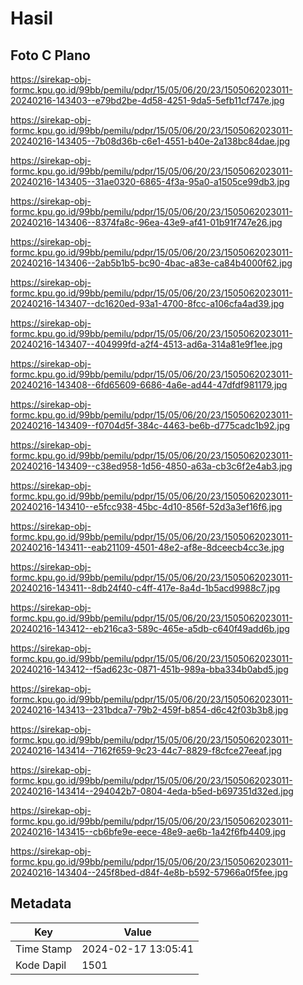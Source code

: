 # Hasil

## Foto C Plano

https://sirekap-obj-formc.kpu.go.id/99bb/pemilu/pdpr/15/05/06/20/23/1505062023011-20240216-143403--e79bd2be-4d58-4251-9da5-5efb11cf747e.jpg

https://sirekap-obj-formc.kpu.go.id/99bb/pemilu/pdpr/15/05/06/20/23/1505062023011-20240216-143405--7b08d36b-c6e1-4551-b40e-2a138bc84dae.jpg

https://sirekap-obj-formc.kpu.go.id/99bb/pemilu/pdpr/15/05/06/20/23/1505062023011-20240216-143405--31ae0320-6865-4f3a-95a0-a1505ce99db3.jpg

https://sirekap-obj-formc.kpu.go.id/99bb/pemilu/pdpr/15/05/06/20/23/1505062023011-20240216-143406--8374fa8c-96ea-43e9-af41-01b91f747e26.jpg

https://sirekap-obj-formc.kpu.go.id/99bb/pemilu/pdpr/15/05/06/20/23/1505062023011-20240216-143406--2ab5b1b5-bc90-4bac-a83e-ca84b4000f62.jpg

https://sirekap-obj-formc.kpu.go.id/99bb/pemilu/pdpr/15/05/06/20/23/1505062023011-20240216-143407--dc1620ed-93a1-4700-8fcc-a106cfa4ad39.jpg

https://sirekap-obj-formc.kpu.go.id/99bb/pemilu/pdpr/15/05/06/20/23/1505062023011-20240216-143407--404999fd-a2f4-4513-ad6a-314a81e9f1ee.jpg

https://sirekap-obj-formc.kpu.go.id/99bb/pemilu/pdpr/15/05/06/20/23/1505062023011-20240216-143408--6fd65609-6686-4a6e-ad44-47dfdf981179.jpg

https://sirekap-obj-formc.kpu.go.id/99bb/pemilu/pdpr/15/05/06/20/23/1505062023011-20240216-143409--f0704d5f-384c-4463-be6b-d775cadc1b92.jpg

https://sirekap-obj-formc.kpu.go.id/99bb/pemilu/pdpr/15/05/06/20/23/1505062023011-20240216-143409--c38ed958-1d56-4850-a63a-cb3c6f2e4ab3.jpg

https://sirekap-obj-formc.kpu.go.id/99bb/pemilu/pdpr/15/05/06/20/23/1505062023011-20240216-143410--e5fcc938-45bc-4d10-856f-52d3a3ef16f6.jpg

https://sirekap-obj-formc.kpu.go.id/99bb/pemilu/pdpr/15/05/06/20/23/1505062023011-20240216-143411--eab21109-4501-48e2-af8e-8dceecb4cc3e.jpg

https://sirekap-obj-formc.kpu.go.id/99bb/pemilu/pdpr/15/05/06/20/23/1505062023011-20240216-143411--8db24f40-c4ff-417e-8a4d-1b5acd9988c7.jpg

https://sirekap-obj-formc.kpu.go.id/99bb/pemilu/pdpr/15/05/06/20/23/1505062023011-20240216-143412--eb216ca3-589c-465e-a5db-c640f49add6b.jpg

https://sirekap-obj-formc.kpu.go.id/99bb/pemilu/pdpr/15/05/06/20/23/1505062023011-20240216-143412--f5ad623c-0871-451b-989a-bba334b0abd5.jpg

https://sirekap-obj-formc.kpu.go.id/99bb/pemilu/pdpr/15/05/06/20/23/1505062023011-20240216-143413--231bdca7-79b2-459f-b854-d6c42f03b3b8.jpg

https://sirekap-obj-formc.kpu.go.id/99bb/pemilu/pdpr/15/05/06/20/23/1505062023011-20240216-143414--7162f659-9c23-44c7-8829-f8cfce27eeaf.jpg

https://sirekap-obj-formc.kpu.go.id/99bb/pemilu/pdpr/15/05/06/20/23/1505062023011-20240216-143414--294042b7-0804-4eda-b5ed-b697351d32ed.jpg

https://sirekap-obj-formc.kpu.go.id/99bb/pemilu/pdpr/15/05/06/20/23/1505062023011-20240216-143415--cb6bfe9e-eece-48e9-ae6b-1a42f6fb4409.jpg

https://sirekap-obj-formc.kpu.go.id/99bb/pemilu/pdpr/15/05/06/20/23/1505062023011-20240216-143404--245f8bed-d84f-4e8b-b592-57966a0f5fee.jpg


## Metadata

| Key        | Value               |
| ---------- | ------------------- |
| Time Stamp | 2024-02-17 13:05:41 |
| Kode Dapil | 1501                |



